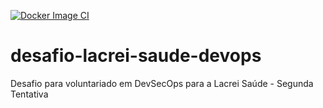 [![Docker Image CI](https://github.com/92username/desafio-lacrei-saude-devops/actions/workflows/docker-image.yml/badge.svg)](https://github.com/92username/desafio-lacrei-saude-devops/actions/workflows/docker-image.yml)
# desafio-lacrei-saude-devops
Desafio para voluntariado  em DevSecOps para a Lacrei Saúde - Segunda Tentativa
